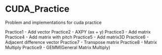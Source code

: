 # CUDA_Practice
Problem and implementations for cuda practice

Practice1 - Add vector
Practice2 - AXPY (ax + y)
Practice3 - Add matrix
Practice4 - Add matrix with pitch
Practice5 - Add matrix3D
Practice6 - Adjacent difference vector
Practice7 - Transpose matrix
Practice8 - Matrix Multiply
Practice9 - GEMM(General Matrix Multiply)

